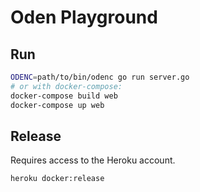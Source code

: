 # Oden Playground

## Run

```bash
ODENC=path/to/bin/odenc go run server.go
# or with docker-compose:
docker-compose build web
docker-compose up web
```

## Release

Requires access to the Heroku account.

```bash
heroku docker:release
```

